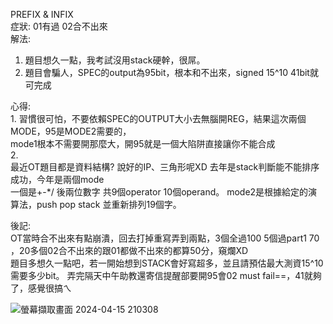 PREFIX & INFIX    
症狀:  01有過 02合不出來  
解法:  
1. 題目想久一點，我考試沒用stack硬幹，很屌。
2. 題目會騙人，SPEC的output為95bit，根本和不出來，signed 15^10 41bit就可完成

心得:   
1.
習慣很可怕，不要依賴SPEC的OUTPUT大小去無腦開REG，結果這次兩個MODE，95是MODE2需要的，    
mode1根本不需要開那麼大，開95就是一個大陷阱直接讓你不能合成    
2.    
最近OT題目都是資料結構? 說好的IP、三角形呢XD 去年是stack判斷能不能排序成功，今年是兩個mode    
一個是+-*/ 後兩位數字 共9個operator 10個operand。 mode2是根據給定的演算法，push pop stack
並重新排列19個字。

後記:    
OT當時合不出來有點崩潰，回去打掉重寫弄到兩點，3個全過100 5個過part1 70 ，20多個02合不出來的跟01都做不出來的都算50分，窺爛XD    
題目多想久一點吧，若一開始想到STACK會好寫超多，並且請預估最大測資15^10需要多少bit。 弄完隔天中午助教還寄信提醒部要開95會02 must fail==，41就夠了，感覺很搞ㄟ


![螢幕擷取畫面 2024-04-15 210308](https://github.com/codingnewbieTED/NYCU_2024Spring_ICLAB/assets/152285982/fb0e16d4-5960-4761-8e5e-620d54e7634f)
